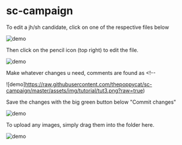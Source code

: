 # sc-campaign

To edit a jh/sh candidate, click on one of the respective files below

![demo](https://raw.githubusercontent.com/thepoppycat/sc-campaign/master/assets/img/tutorial/tut1.png?raw=true)

Then click on the pencil icon (top right) to edit the file.

![demo](https://raw.githubusercontent.com/thepoppycat/sc-campaign/master/assets/img/tutorial/tut2.png?raw=true)

Make whatever changes u need, comments are found as <!--

![demo]https://raw.githubusercontent.com/thepoppycat/sc-campaign/master/assets/img/tutorial/tut3.png?raw=true)

Save the changes with the big green button below "Commit changes"

![demo](https://raw.githubusercontent.com/thepoppycat/sc-campaign/master/assets/img/tutorial/tut4.png?raw=true)

To upload any images, simply drag them into the folder here.

![demo](https://raw.githubusercontent.com/thepoppycat/sc-campaign/master/assets/img/tutorial/tut5.png?raw=true)